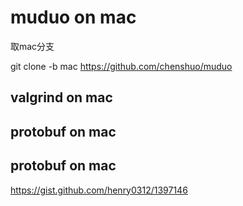 muduo on mac
===================

取mac分支

git clone -b mac https://github.com/chenshuo/muduo


valgrind on mac
---------------------


protobuf on mac
---------------------

protobuf on mac
---------------------
https://gist.github.com/henry0312/1397146
